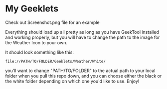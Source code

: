 My Geeklets
========

Check out Screenshot.png file for an example


Everything should load up all pretty as long as you have GeekTool installed and working properly, but you will have to change the path to the image for the Weather Icon to your own. 

It should look something like this: 

    file://PATH/TO/FOLDER/Geeklets/Weather/White/ 

you'll want to change "PATH/TO/FOLDER" to the actual path to your local folder when you pull this repo down, and you can choose either the black or the white folder depending on which one you'd like to use. Enjoy!
